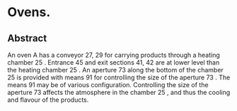 # Ovens.

## Abstract
An oven A has a conveyor 27, 29 for carrying products through a heating chamber 25 . Entrance 45 and exit sections 41, 42 are at lower level than the heating chamber 25 . An aperture 73 along the bottom of the chamber 25 is provided with means 91 for controlling the size of the aperture 73 . The means 91 may be of various configuration. Controlling the size of the aperture 73 affects the atmosphere in the chamber 25 , and thus the cooling and flavour of the products.